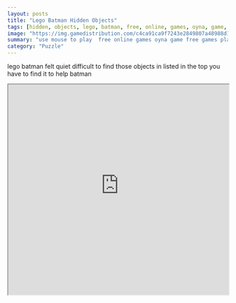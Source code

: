 ```yaml
---
layout: posts
title: "Lego Batman Hidden Objects"
tags: [hidden, objects, lego, batman, free, online, games, oyna, game, free, games, play, play, games]
image: "https://img.gamedistribution.com/c4ca91ca9f7243e2849807a48988d17a.jpg"
summary: "use mouse to play  free online games oyna game free games play play games"
category: "Puzzle"
---
```


lego batman felt quiet difficult to find those objects in listed in the top you have to find it to help batman

<iframe width="100%" height="480px;" src="https://flash.gamedistribution.com?game=c4ca91ca9f7243e2849807a48988d17a"></iframe>